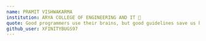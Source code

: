 ```yaml
---
name: PRAMIT VISHWAKARMA
institution: ARYA COLLEGE OF ENGINEERING AND IT 🚩 
quote: Good programmers use their brains, but good guidelines save us having to think out every case.
github_user: XFINITYBUGS97
---
```


